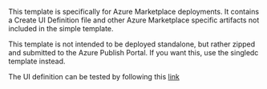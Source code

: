 This template is specifically for Azure Marketplace deployments.  It contains a Create UI Definition file and other Azure Marketplace specific artifacts not included in the simple template.

This template is not intended to be deployed standalone, but rather zipped and submitted to the Azure Publish Portal.  If you want this, use the singledc template instead.

The UI definition can be tested by following this [link](https://portal.azure.com/?clientOptimizations=false#blade/Microsoft_Azure_Compute/CreateMultiVmWizardBlade/internal_bladeCallId/anything/internal_bladeCallerParams/{"initialData":{},"providerConfig":{"createUiDefinition":"https%3A%2F%2Fraw.githubusercontent.com%2FDSPN%2Fazure-resource-manager-dse%2Fmaster%2Fmarketplace%2FcreateUiDefinition.json"}})
